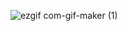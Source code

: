 ![ezgif com-gif-maker (1)](https://user-images.githubusercontent.com/79825411/116448026-9d70b400-a893-11eb-9954-e4350ee65f74.gif)


